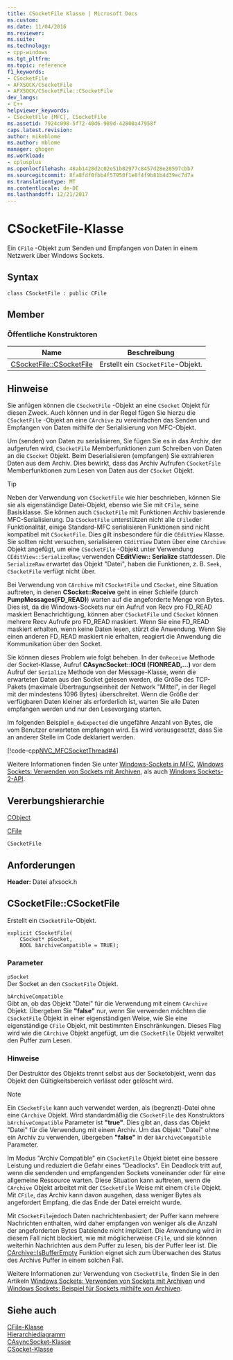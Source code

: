 ```yaml
---
title: CSocketFile Klasse | Microsoft Docs
ms.custom: 
ms.date: 11/04/2016
ms.reviewer: 
ms.suite: 
ms.technology:
- cpp-windows
ms.tgt_pltfrm: 
ms.topic: reference
f1_keywords:
- CSocketFile
- AFXSOCK/CSocketFile
- AFXSOCK/CSocketFile::CSocketFile
dev_langs:
- C++
helpviewer_keywords:
- CSocketFile [MFC], CSocketFile
ms.assetid: 7924c098-5f72-40d6-989d-42800a47958f
caps.latest.revision: 
author: mikeblome
ms.author: mblome
manager: ghogen
ms.workload:
- cplusplus
ms.openlocfilehash: 48ab1428d2c02e51b02977c8457d28e20597cbb7
ms.sourcegitcommit: 8fa8fdf0fbb4f57950f1e8f4f9b81b4d39ec7d7a
ms.translationtype: MT
ms.contentlocale: de-DE
ms.lasthandoff: 12/21/2017
---
```

# <a name="csocketfile-class"></a>CSocketFile-Klasse
Ein `CFile` -Objekt zum Senden und Empfangen von Daten in einem Netzwerk über Windows Sockets.  
  
## <a name="syntax"></a>Syntax  
  
```  
class CSocketFile : public CFile  
```  
  
## <a name="members"></a>Member  
  
### <a name="public-constructors"></a>Öffentliche Konstruktoren  
  
|Name|Beschreibung|  
|----------|-----------------|  
|[CSocketFile::CSocketFile](#csocketfile)|Erstellt ein `CSocketFile`-Objekt.|  
  
## <a name="remarks"></a>Hinweise  
 Sie anfügen können die `CSocketFile` -Objekt an eine `CSocket` Objekt für diesen Zweck. Auch können und in der Regel fügen Sie hierzu die `CSocketFile` -Objekt an eine `CArchive` zu vereinfachen das Senden und Empfangen von Daten mithilfe der Serialisierung von MFC-Objekt.  
  
 Um (senden) von Daten zu serialisieren, Sie fügen Sie es in das Archiv, der aufgerufen wird, `CSocketFile` Memberfunktionen zum Schreiben von Daten an die `CSocket` Objekt. Beim Deserialisieren (empfangen) Sie extrahieren Daten aus dem Archiv. Dies bewirkt, dass das Archiv Aufrufen `CSocketFile` Memberfunktionen zum Lesen von Daten aus der `CSocket` Objekt.  
  
> [!TIP]
>  Neben der Verwendung von `CSocketFile` wie hier beschrieben, können Sie sie als eigenständige Datei-Objekt, ebenso wie Sie mit `CFile`, seine Basisklasse. Sie können auch `CSocketFile` mit Funktionen Archiv basierende MFC-Serialisierung. Da `CSocketFile` unterstützen nicht alle `CFile`der Funktionalität, einige Standard-MFC serialisieren Funktionen sind nicht kompatibel mit `CSocketFile`. Dies gilt insbesondere für die `CEditView` Klasse. Sie sollten nicht versuchen, serialisieren `CEditView` Daten über eine `CArchive` Objekt angefügt, um eine `CSocketFile` -Objekt unter Verwendung `CEditView::SerializeRaw`; verwenden **CEditView:: Serialize** stattdessen. Die `SerializeRaw` erwartet das Objekt "Datei", haben die Funktionen, z. B. `Seek`, `CSocketFile` verfügt nicht über.  
  
 Bei Verwendung von `CArchive` mit `CSocketFile` und `CSocket`, eine Situation auftreten, in denen **CSocket::Receive** geht in einer Schleife (durch **PumpMessages(FD_READ)**) warten auf die angeforderte Menge von Bytes. Dies ist, da die Windows-Sockets nur ein Aufruf von Recv pro FD_READ maskiert Benachrichtigung, können aber `CSocketFile` und `CSocket` können mehrere Recv Aufrufe pro FD_READ maskiert. Wenn Sie eine FD_READ maskiert erhalten, wenn keine Daten lesen, stürzt die Anwendung. Wenn Sie einen anderen FD_READ maskiert nie erhalten, reagiert die Anwendung die Kommunikation über den Socket.  
  
 Sie können dieses Problem wie folgt beheben. In der `OnReceive` Methode der Socket-Klasse, Aufruf **CAsyncSocket::IOCtl (FIONREAD,...)**  vor dem Aufruf der `Serialize` Methode von der Message-Klasse, wenn die erwarteten Daten aus den Socket gelesen werden, die Größe des TCP-Pakets (maximale Übertragungseinheit der Network "Mittel", in der Regel mit der mindestens 1096 Bytes) überschreitet. Wenn die Größe der verfügbaren Daten kleiner als erforderlich ist, warten Sie alle Daten empfangen werden und nur den Lesevorgang starten.  
  
 Im folgenden Beispiel `m_dwExpected` die ungefähre Anzahl von Bytes, die vom Benutzer erwarteten empfangen wird. Es wird vorausgesetzt, dass Sie an anderer Stelle im Code deklariert werden.  
  
 [!code-cpp[NVC_MFCSocketThread#4](../../mfc/reference/codesnippet/cpp/csocketfile-class_1.cpp)]  
  
 Weitere Informationen finden Sie unter [Windows-Sockets in MFC](../../mfc/windows-sockets-in-mfc.md), [Windows Sockets: Verwenden von Sockets mit Archiven](../../mfc/windows-sockets-using-sockets-with-archives.md), als auch [Windows Sockets-2-API](http://msdn.microsoft.com/library/windows/desktop/ms740673).  
  
## <a name="inheritance-hierarchy"></a>Vererbungshierarchie  
 [CObject](../../mfc/reference/cobject-class.md)  
  
 [CFile](../../mfc/reference/cfile-class.md)  
  
 `CSocketFile`  
  
## <a name="requirements"></a>Anforderungen  
 **Header:** Datei afxsock.h  
  
##  <a name="csocketfile"></a>CSocketFile::CSocketFile  
 Erstellt ein `CSocketFile`-Objekt.  
  
```  
explicit CSocketFile(
    CSocket* pSocket,  
    BOOL bArchiveCompatible = TRUE);
```  
  
### <a name="parameters"></a>Parameter  
 `pSocket`  
 Der Socket an den `CSocketFile` Objekt.  
  
 `bArchiveCompatible`  
 Gibt an, ob das Objekt "Datei" für die Verwendung mit einem `CArchive` Objekt. Übergeben Sie **"false"** nur, wenn Sie verwenden möchten die `CSocketFile` Objekt in einer eigenständigen Weise, wie Sie eine eigenständige `CFile` Objekt, mit bestimmten Einschränkungen. Dieses Flag wird wie die `CArchive` Objekt angefügt, um die `CSocketFile` Objekt verwaltet den Puffer zum Lesen.  
  
### <a name="remarks"></a>Hinweise  
 Der Destruktor des Objekts trennt selbst aus der Socketobjekt, wenn das Objekt den Gültigkeitsbereich verlässt oder gelöscht wird.  
  
> [!NOTE]
>  Ein `CSocketFile` kann auch verwendet werden, als (begrenzt)-Datei ohne eine `CArchive` Objekt. Wird standardmäßig die `CSocketFile` des Konstruktors `bArchiveCompatible` Parameter ist **"true"**. Dies gibt an, dass das Objekt "Datei" für die Verwendung mit einem Archiv. Um das Objekt "Datei" ohne ein Archiv zu verwenden, übergeben **"false"** in der `bArchiveCompatible` Parameter.  
  
 Im Modus "Archiv Compatible" ein `CSocketFile` Objekt bietet eine bessere Leistung und reduziert die Gefahr eines "Deadlocks". Ein Deadlock tritt auf, wenn die sendenden und empfangenden Sockets voneinander oder für eine allgemeine Ressource warten. Diese Situation kann auftreten, wenn die `CArchive` Objekt arbeitet mit der `CSocketFile` Weise mit einem `CFile` Objekt. Mit `CFile`, das Archiv kann davon ausgehen, dass weniger Bytes als angefordert Empfang, die das Ende der Datei erreicht wurde.  
  
 Mit `CSocketFile`jedoch Daten nachrichtenbasiert; der Puffer kann mehrere Nachrichten enthalten, wird daher empfangen von weniger als die Anzahl der angeforderten Bytes Dateiende nicht impliziert. Die Anwendung wird in diesem Fall nicht blockiert, wie mit möglicherweise `CFile`, und sie können weiterhin Nachrichten aus dem Puffer zu lesen, bis der Puffer leer ist. Die [CArchive::IsBufferEmpty](../../mfc/reference/carchive-class.md#isbufferempty) Funktion eignet sich zum Überwachen des Status des Archivs Puffer in einem solchen Fall.  
  
 Weitere Informationen zur Verwendung von `CSocketFile`, finden Sie in den Artikeln [Windows Sockets: Verwenden von Sockets mit Archiven](../../mfc/windows-sockets-using-sockets-with-archives.md) und [Windows Sockets: Beispiel für Sockets mithilfe von Archiven](../../mfc/windows-sockets-example-of-sockets-using-archives.md).  
  
## <a name="see-also"></a>Siehe auch  
 [CFile-Klasse](../../mfc/reference/cfile-class.md)   
 [Hierarchiediagramm](../../mfc/hierarchy-chart.md)   
 [CAsyncSocket-Klasse](../../mfc/reference/casyncsocket-class.md)   
 [CSocket-Klasse](../../mfc/reference/csocket-class.md)
